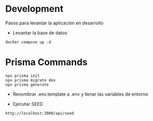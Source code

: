 # Development
Pasos para levantar la aplicación en desarrollo

* Levantar la base de datos
```
docker compose up -d
```

# Prisma Commands
```
npx prisma init
npx prisma migrate dev
npx prisma generate 
```

* Renombrar .env.template a .env y llenar las variables de entorno

* Ejecutar SEED
```
http://localhost:3000/api/seed
```